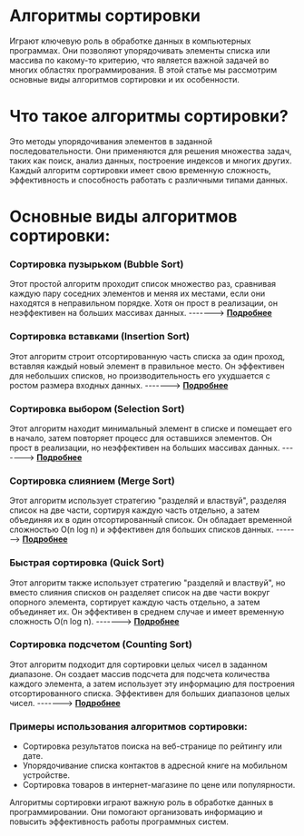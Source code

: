 # Алгоритмы сортировки 

Играют ключевую роль в обработке данных в компьютерных программах. Они позволяют упорядочивать элементы списка или массива по какому-то критерию, что является важной задачей во многих областях программирования. В этой статье мы рассмотрим основные виды алгоритмов сортировки и их особенности.

# Что такое алгоритмы сортировки?

Это методы упорядочивания элементов в заданной последовательности. Они применяются для решения множества задач, таких как поиск, анализ данных, построение индексов и многих других. Каждый алгоритм сортировки имеет свою временную сложность, эффективность и способность работать с различными типами данных.

# Основные виды алгоритмов сортировки:

### Сортировка пузырьком (Bubble Sort)
Этот простой алгоритм проходит список множество раз, сравнивая каждую пару соседних элементов и меняя их местами, если они находятся в неправильном порядке. Хотя он прост в реализации, он неэффективен на больших массивах данных. ------->
**[Подробнее](02-02-algorithms.md#сортировка-пузырьком-bubble-sort)**


### Сортировка вставками (Insertion Sort)
Этот алгоритм строит отсортированную часть списка за один проход, вставляя каждый новый элемент в правильное место. Он эффективен для небольших списков, но производительность его ухудшается с ростом размера входных данных. ------->
**[Подробнее](02-02-algorithms.md#сортировка-вставками-insertion-sort)**

### Сортировка выбором (Selection Sort)
Этот алгоритм находит минимальный элемент в списке и помещает его в начало, затем повторяет процесс для оставшихся элементов. Он прост в реализации, но неэффективен на больших массивах данных. ------->
**[Подробнее](02-02-algorithms.md#сортировка-выбором-selection-sort)**

### Сортировка слиянием (Merge Sort)
Этот алгоритм использует стратегию "разделяй и властвуй", разделяя список на две части, сортируя каждую часть отдельно, а затем объединяя их в один отсортированный список. Он обладает временной сложностью O(n log n) и эффективен для больших списков данных. ------->
**[Подробнее](02-02-algorithms.md#сортировка-слиянием-merge-sort)**

### Быстрая сортировка (Quick Sort)
Этот алгоритм также использует стратегию "разделяй и властвуй", но вместо слияния списков он разделяет список на две части вокруг опорного элемента, сортирует каждую часть отдельно, а затем объединяет их. Он эффективен в среднем случае и имеет временную сложность O(n log n). ------->
**[Подробнее](02-02-algorithms.md#быстрая-сортировка-quick-sort)**

### Сортировка подсчетом (Counting Sort)
Этот алгоритм подходит для сортировки целых чисел в заданном диапазоне. Он создает массив подсчета для подсчета количества каждого элемента, а затем использует эту информацию для построения отсортированного списка. Эффективен для больших диапазонов целых чисел. ------->
**[Подробнее](02-02-algorithms.md#быстрая-сортировка-quick-sort)**

### Примеры использования алгоритмов сортировки:
- Сортировка результатов поиска на веб-странице по рейтингу или дате.
- Упорядочивание списка контактов в адресной книге на мобильном устройстве.
- Сортировка товаров в интернет-магазине по цене или популярности.


Алгоритмы сортировки играют важную роль в обработке данных в программировании. Они помогают организовать информацию и повысить эффективность работы программных систем.
